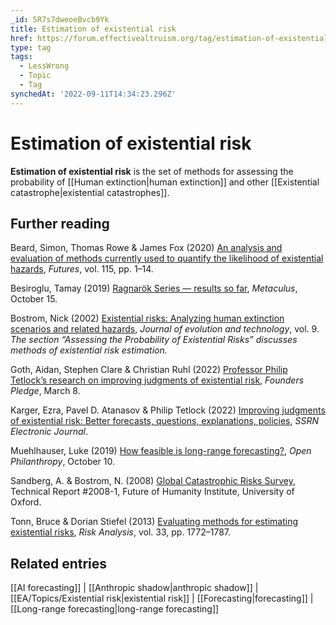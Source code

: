 ```yaml
---
_id: 5R7s7dweoeBvcb9Yk
title: Estimation of existential risk
href: https://forum.effectivealtruism.org/tag/estimation-of-existential-risk
type: tag
tags:
  - LessWrong
  - Topic
  - Tag
synchedAt: '2022-09-11T14:34:23.296Z'
---
```

# Estimation of existential risk

**Estimation of existential risk** is the set of methods for assessing the probability of [[Human extinction|human extinction]] and other [[Existential catastrophe|existential catastrophes]].

Further reading
---------------

Beard, Simon, Thomas Rowe & James Fox (2020) [An analysis and evaluation of methods currently used to quantify the likelihood of existential hazards](http://doi.org/10.1016/j.futures.2019.102469), *Futures*, vol. 115, pp. 1–14.

Besiroglu, Tamay (2019) [Ragnarök Series — results so far](https://www.metaculus.com/questions/2568/ragnar%25C3%25B6k-seriesresults-so-far/), *Metaculus*, October 15.

Bostrom, Nick (2002) [Existential risks: Analyzing human extinction scenarios and related hazards](https://www.jetpress.org/volume9/risks.html), *Journal of evolution and technology*, vol. 9.  
*The section “Assessing the Probability of Existential Risks” discusses methods of existential risk estimation.*

Goth, Aidan, Stephen Clare & Christian Ruhl (2022) [Professor Philip Tetlock’s research on improving judgments of existential risk](https://founderspledge.com/stories/prof-philip-tetlocks-forecasting-research-high-impact-funding-opportunity), *Founders Pledge*, March 8.

Karger, Ezra, Pavel D. Atanasov & Philip Tetlock (2022) [Improving judgments of existential risk: Better forecasts, questions, explanations, policies](http://doi.org/10.2139/ssrn.4001628), *SSRN Electronic Journal*.

Muehlhauser, Luke (2019) [How feasible is long-range forecasting?](https://www.openphilanthropy.org/blog/how-feasible-long-range-forecasting), *Open Philanthropy*, October 10.

Sandberg, A. & Bostrom, N. (2008) [Global Catastrophic Risks Survey](https://www.fhi.ox.ac.uk/reports/2008-1.pdf), Technical Report #2008-1, Future of Humanity Institute, University of Oxford.

Tonn, Bruce & Dorian Stiefel (2013) [Evaluating methods for estimating existential risks](https://doi.org/10.1111/risa.12039), *Risk Analysis*, vol. 33, pp. 1772–1787.

Related entries
---------------

[[AI forecasting]] | [[Anthropic shadow|anthropic shadow]] | [[EA/Topics/Existential risk|existential risk]] | [[Forecasting|forecasting]] | [[Long-range forecasting|long-range forecasting]]